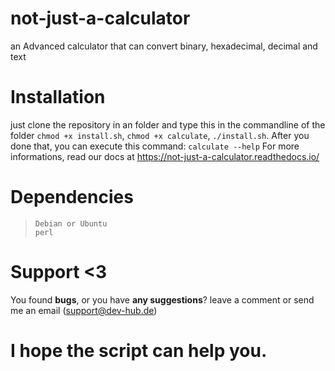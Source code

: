 # not-just-a-calculator
an Advanced calculator that can convert binary, hexadecimal, decimal and text

# Installation 
just clone the repository in an folder and type this in the commandline of the folder `chmod +x install.sh`, `chmod +x calculate`, `./install.sh`.
After you done that, you can execute this command: `calculate --help`
For more informations, read our docs at https://not-just-a-calculator.readthedocs.io/
# Dependencies
> `Debian or Ubuntu`<br>
> `perl`
# Support <3
You found <b>bugs</b>, or you have <b>any suggestions</b>? leave a comment or send me an email (support@dev-hub.de)

# I hope the script can help you.
